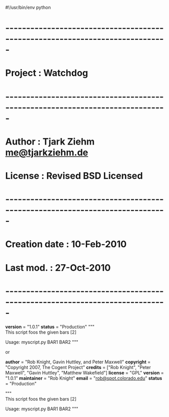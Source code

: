 #!/usr/bin/env python
# -----------------------------------------------------------------------------
# Project           :   Watchdog
# -----------------------------------------------------------------------------
# Author            :   Tjark Ziehm                          <me@tjarkziehm.de>
# License           :   Revised BSD Licensed
# -----------------------------------------------------------------------------
# Creation date     :   10-Feb-2010
# Last mod.         :   27-Oct-2010
# -----------------------------------------------------------------------------
__version__ = "1.0.1"
__status__ = "Production"
"""\
This script foos the given bars [2]

Usage: myscript.py BAR1 BAR2
"""

or

__author__ = "Rob Knight, Gavin Huttley, and Peter Maxwell"
__copyright__ = "Copyright 2007, The Cogent Project"
__credits__ = ["Rob Knight", "Peter Maxwell", "Gavin Huttley",
                    "Matthew Wakefield"]
__license__ = "GPL"
__version__ = "1.0.1"
__maintainer__ = "Rob Knight"
__email__ = "rob@spot.colorado.edu"
__status__ = "Production"

"""\
This script foos the given bars [2]

Usage: myscript.py BAR1 BAR2
"""

